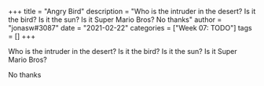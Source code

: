 +++
title = "Angry Bird"
description = "Who is the intruder in the desert? Is it the bird? Is it the sun? Is it Super Mario Bros?  No thanks"
author = "jonasw#3087"
date = "2021-02-22"
categories = ["Week 07: TODO"]
tags = []
+++

Who is the intruder in the desert? Is it the bird? Is it the sun? Is it Super Mario Bros?

No thanks
